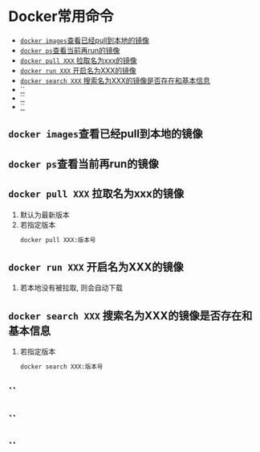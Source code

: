 # Docker常用命令

<!-- @import "[TOC]" {cmd="toc" depthFrom=2 depthTo=6 orderedList=false} -->

<!-- code_chunk_output -->

- [`docker images`查看已经pull到本地的镜像](#docker-images查看已经pull到本地的镜像)
- [`docker ps`查看当前再run的镜像](#docker-ps查看当前再run的镜像)
- [`docker pull XXX` 拉取名为xxx的镜像](#docker-pull-xxx-拉取名为xxx的镜像)
- [`docker run XXX` 开启名为XXX的镜像](#docker-run-xxx-开启名为xxx的镜像)
- [`docker search XXX` 搜索名为XXX的镜像是否存在和基本信息](#docker-search-xxx-搜索名为xxx的镜像是否存在和基本信息)
- [``](#)
- [``](#-1)
- [``](#-2)

<!-- /code_chunk_output -->



## `docker images`查看已经pull到本地的镜像
## `docker ps`查看当前再run的镜像
## `docker pull XXX` 拉取名为xxx的镜像
1. 默认为最新版本
2. 若指定版本
    ```bash
    docker pull XXX:版本号
    ```
## `docker run XXX` 开启名为XXX的镜像
1. 若本地没有被拉取, 则会自动下载
## `docker search XXX` 搜索名为XXX的镜像是否存在和基本信息
1. 若指定版本
    ```bash
    docker search XXX:版本号
    ```
## ``
## ``
## ``





